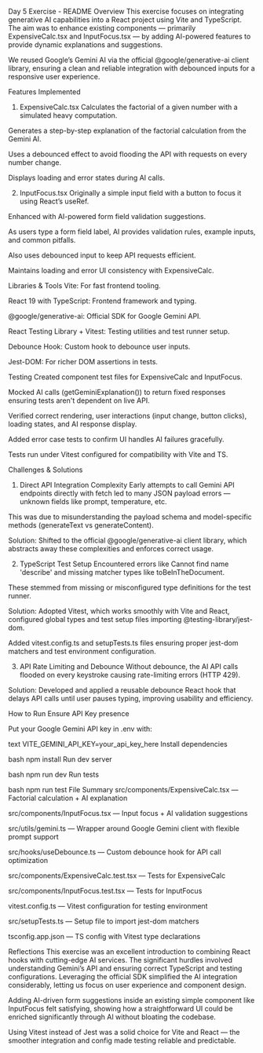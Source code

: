 Day 5 Exercise - README
Overview
This exercise focuses on integrating generative AI capabilities into a React project using Vite and TypeScript. The aim was to enhance existing components — primarily ExpensiveCalc.tsx and InputFocus.tsx — by adding AI-powered features to provide dynamic explanations and suggestions.

We reused Google’s Gemini AI via the official @google/generative-ai client library, ensuring a clean and reliable integration with debounced inputs for a responsive user experience.

Features Implemented
1. ExpensiveCalc.tsx
Calculates the factorial of a given number with a simulated heavy computation.

Generates a step-by-step explanation of the factorial calculation from the Gemini AI.

Uses a debounced effect to avoid flooding the API with requests on every number change.

Displays loading and error states during AI calls.

2. InputFocus.tsx
Originally a simple input field with a button to focus it using React’s useRef.

Enhanced with AI-powered form field validation suggestions.

As users type a form field label, AI provides validation rules, example inputs, and common pitfalls.

Also uses debounced input to keep API requests efficient.

Maintains loading and error UI consistency with ExpensiveCalc.

Libraries & Tools
Vite: For fast frontend tooling.

React 19 with TypeScript: Frontend framework and typing.

@google/generative-ai: Official SDK for Google Gemini API.

React Testing Library + Vitest: Testing utilities and test runner setup.

Debounce Hook: Custom hook to debounce user inputs.

Jest-DOM: For richer DOM assertions in tests.

Testing
Created component test files for ExpensiveCalc and InputFocus.

Mocked AI calls (getGeminiExplanation()) to return fixed responses ensuring tests aren't dependent on live API.

Verified correct rendering, user interactions (input change, button clicks), loading states, and AI response display.

Added error case tests to confirm UI handles AI failures gracefully.

Tests run under Vitest configured for compatibility with Vite and TS.

Challenges & Solutions
1. Direct API Integration Complexity
Early attempts to call Gemini API endpoints directly with fetch led to many JSON payload errors — unknown fields like prompt, temperature, etc.

This was due to misunderstanding the payload schema and model-specific methods (generateText vs generateContent).

Solution: Shifted to the official @google/generative-ai client library, which abstracts away these complexities and enforces correct usage.

2. TypeScript Test Setup
Encountered errors like Cannot find name 'describe' and missing matcher types like toBeInTheDocument.

These stemmed from missing or misconfigured type definitions for the test runner.

Solution: Adopted Vitest, which works smoothly with Vite and React, configured global types and test setup files importing @testing-library/jest-dom.

Added vitest.config.ts and setupTests.ts files ensuring proper jest-dom matchers and test environment configuration.

3. API Rate Limiting and Debounce
Without debounce, the AI API calls flooded on every keystroke causing rate-limiting errors (HTTP 429).

Solution: Developed and applied a reusable debounce React hook that delays API calls until user pauses typing, improving usability and efficiency.

How to Run
Ensure API Key presence

Put your Google Gemini API key in .env with:

text
VITE_GEMINI_API_KEY=your_api_key_here
Install dependencies

bash
npm install
Run dev server

bash
npm run dev
Run tests

bash
npm run test
File Summary
src/components/ExpensiveCalc.tsx — Factorial calculation + AI explanation

src/components/InputFocus.tsx — Input focus + AI validation suggestions

src/utils/gemini.ts — Wrapper around Google Gemini client with flexible prompt support

src/hooks/useDebounce.ts — Custom debounce hook for API call optimization

src/components/ExpensiveCalc.test.tsx — Tests for ExpensiveCalc

src/components/InputFocus.test.tsx — Tests for InputFocus

vitest.config.ts — Vitest configuration for testing environment

src/setupTests.ts — Setup file to import jest-dom matchers

tsconfig.app.json — TS config with Vitest type declarations

Reflections
This exercise was an excellent introduction to combining React hooks with cutting-edge AI services. The significant hurdles involved understanding Gemini’s API and ensuring correct TypeScript and testing configurations. Leveraging the official SDK simplified the AI integration considerably, letting us focus on user experience and component design.

Adding AI-driven form suggestions inside an existing simple component like InputFocus felt satisfying, showing how a straightforward UI could be enriched significantly through AI without bloating the codebase.

Using Vitest instead of Jest was a solid choice for Vite and React — the smoother integration and config made testing reliable and predictable.